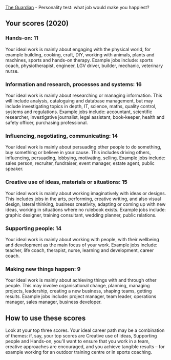 [The Guardian](https://www.theguardian.com/lifeandstyle/2014/nov/11/-sp-questionnaire-what-job-would-make-you-happiest) - Personality test: what job would make you happiest?

## Your scores (2020)

### Hands-on: 11
Your ideal work is mainly about engaging with the physical world, for example building, cooking, craft, DIY, working with animals, plants and machines, sports and hands-on therapy. Example jobs include: sports coach, physiotherapist, engineer, LGV driver, builder, mechanic, veterinary nurse.

### Information and research, processes and systems: 16
Your ideal work is mainly about researching or managing information. This will include analysis, cataloguing and database management, but may include investigating topics in depth, IT, science, maths, quality control, systems and regulations. Example jobs include: accountant, scientific researcher, investigative journalist, legal assistant, book-keeper, health and safety officer, purchasing professional.

### Influencing, negotiating, communicating: 14
Your ideal work is mainly about persuading other people to do something, buy something or believe in your cause. This includes driving others, influencing, persuading, lobbying, motivating, selling. Example jobs include: sales person, recruiter, fundraiser, event manager, estate agent, public speaker.

### Creative use of ideas, materials or situations: 15
Your ideal work is mainly about working imaginatively with ideas or designs. This includes jobs in the arts, performing, creative writing, and also visual design, lateral thinking, business creativity, adapting or coming up with new ideas, working in situations where no rulebook exists. Example jobs include: graphic designer, training consultant, wedding planner, public relations.

### Supporting people: 14
Your ideal work is mainly about working with people, with their wellbeing and development as the main focus of your work. Example jobs include: teacher, life coach, therapist, nurse, learning and development, career coach.

### Making new things happen: 9
Your ideal work is mainly about achieving things with and through other people. This may involve organisational change, planning, managing projects, leadership, creating a new business, shaping teams, getting results. Example jobs include: project manager, team leader, operations manager, sales manager, business developer.


## How to use these scores
Look at your top three scores. Your ideal career path may be a combination of themes: if, say, your top scores are Creative use of ideas, Supporting people and Hands-on, you’ll want to ensure that you work in a team, creative approaches are encouraged, and you achieve tangible results – for example working for an outdoor training centre or in sports coaching.
